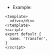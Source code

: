 - Example:

```vue
<template>
  <div></div>
</template>
<script>
export default {
  name: 'Transfer',
}
</script>
```
